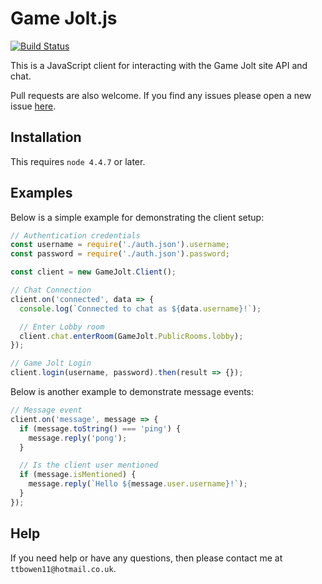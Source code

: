 # Game Jolt.js
[![Build Status](https://travis-ci.org/bowenwaregames/gamejolt.js.svg?branch=dev)](https://travis-ci.org/bowenwaregames/gamejolt.js)

This is a JavaScript client for interacting with the Game Jolt site API and chat.

Pull requests are also welcome. If you find any issues please open a new issue [here](https://github.com/bowenwaregames/gamejolt.js/issues).

## Installation

This requires `node 4.4.7` or later.

## Examples

Below is a simple example for demonstrating the client setup:

```javascript
// Authentication credentials
const username = require('./auth.json').username;
const password = require('./auth.json').password;

const client = new GameJolt.Client();

// Chat Connection
client.on('connected', data => {
  console.log(`Connected to chat as ${data.username}!`);

  // Enter Lobby room
  client.chat.enterRoom(GameJolt.PublicRooms.lobby);
});

// Game Jolt Login
client.login(username, password).then(result => {});
```

Below is another example to demonstrate message events:

```javascript
// Message event
client.on('message', message => {
  if (message.toString() === 'ping') {
    message.reply('pong');
  }

  // Is the client user mentioned
  if (message.isMentioned) {
    message.reply(`Hello ${message.user.username}!`);
  }
});
```

## Help

If you need help or have any questions,
then please contact me at `ttbowen11@hotmail.co.uk`.
